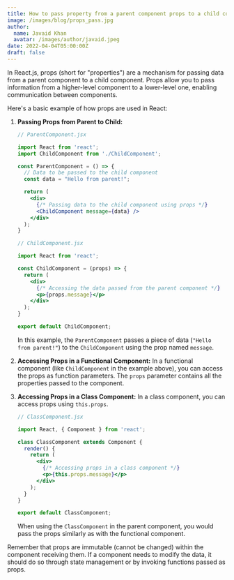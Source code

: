 ```yaml
---
title: How to pass property from a parent component props to a child component ?
image: /images/blog/props_pass.jpg
author:
  name: Javaid Khan
  avatar: /images/author/javaid.jpeg
date: 2022-04-04T05:00:00Z
draft: false
---
```


In React.js, props (short for "properties") are a mechanism for passing data from a parent component to a child component. Props allow you to pass information from a higher-level component to a lower-level one, enabling communication between components.

Here's a basic example of how props are used in React:

1. **Passing Props from Parent to Child:**
   ```jsx
   // ParentComponent.jsx

   import React from 'react';
   import ChildComponent from './ChildComponent';

   const ParentComponent = () => {
     // Data to be passed to the child component
     const data = "Hello from parent!";

     return (
       <div>
         {/* Passing data to the child component using props */}
         <ChildComponent message={data} />
       </div>
     );
   }

   // ChildComponent.jsx

   import React from 'react';

   const ChildComponent = (props) => {
     return (
       <div>
         {/* Accessing the data passed from the parent component */}
         <p>{props.message}</p>
       </div>
     );
   }

   export default ChildComponent;
   ```

   In this example, the `ParentComponent` passes a piece of data (`"Hello from parent!"`) to the `ChildComponent` using the prop named `message`.

2. **Accessing Props in a Functional Component:**
   In a functional component (like `ChildComponent` in the example above), you can access the props as function parameters. The `props` parameter contains all the properties passed to the component.

3. **Accessing Props in a Class Component:**
   In a class component, you can access props using `this.props`.

   ```jsx
   // ClassComponent.jsx

   import React, { Component } from 'react';

   class ClassComponent extends Component {
     render() {
       return (
         <div>
           {/* Accessing props in a class component */}
           <p>{this.props.message}</p>
         </div>
       );
     }
   }

   export default ClassComponent;
   ```

   When using the `ClassComponent` in the parent component, you would pass the props similarly as with the functional component.

Remember that props are immutable (cannot be changed) within the component receiving them. If a component needs to modify the data, it should do so through state management or by invoking functions passed as props.